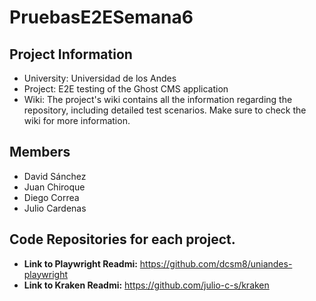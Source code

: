 # PruebasE2ESemana6
## Project Information

- University: Universidad de los Andes
- Project: E2E testing of the Ghost CMS application
- Wiki: The project's wiki contains all the information regarding the repository, including detailed test scenarios. Make sure to check the wiki for more information.

## Members

- David Sánchez
- Juan Chiroque
- Diego Correa
- Julio Cardenas

## Code Repositories for each project.
- **Link to Playwright Readmi:** https://github.com/dcsm8/uniandes-playwright
- **Link to Kraken Readmi:** https://github.com/julio-c-s/kraken

